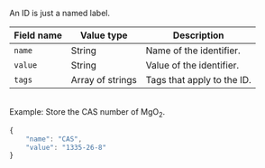 An ID is just a named label.

Field name | Value type | Description
-----------|------------|------------
`name` | String | Name of the identifier.
`value` | String | Value of the identifier.
`tags` | Array of strings | Tags that apply to the ID.

<br>Example: Store the CAS number of MgO<sub>2</sub>.
```javascript
{
    "name": "CAS",
    "value": "1335-26-8"
}
```

